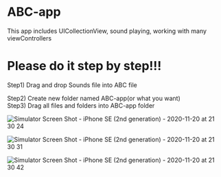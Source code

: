 # ABC-app
This app includes UICollectionView, sound playing, working with many viewControllers
<h1>Please do it step by step!!!</h1>
Step1) Drag and drop Sounds file into ABC file

Step2) Create new folder named ABC-app(or what you want)      
Step3) Drag all files and folders into ABC-app folder

![Simulator Screen Shot - iPhone SE (2nd generation) - 2020-11-20 at 21 30 24](https://user-images.githubusercontent.com/74178243/99828267-87d8bf00-2b7c-11eb-9432-d9760962e24b.png)

![Simulator Screen Shot - iPhone SE (2nd generation) - 2020-11-20 at 21 30 31](https://user-images.githubusercontent.com/74178243/99828360-ad65c880-2b7c-11eb-80d3-cfcacb6fecd5.png)

![Simulator Screen Shot - iPhone SE (2nd generation) - 2020-11-20 at 21 30 42](https://user-images.githubusercontent.com/74178243/99828394-b5256d00-2b7c-11eb-93d4-56fa12cfbf17.png)
